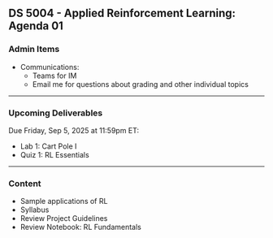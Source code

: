## DS 5004 - Applied Reinforcement Learning: Agenda 01



### Admin Items

- Communications:
  - Teams for IM
  - Email me for questions about grading and other individual topics

---

### Upcoming Deliverables

Due Friday, Sep 5, 2025 at 11:59pm ET:

- Lab 1: Cart Pole I 
- Quiz 1: RL Essentials

---

### Content

- Sample applications of RL
- Syllabus
- Review Project Guidelines
- Review Notebook: RL Fundamentals

